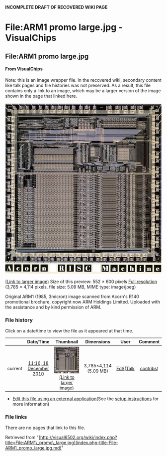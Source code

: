 **INCOMPLETE DRAFT OF RECOVERED WIKI PAGE**

# File:ARM1 promo large.jpg - VisualChips

## File:ARM1 promo large.jpg

#### From VisualChips


Note: this is an image wrapper file. In the recovered wiki,
secondary content like talk pages and file histories was
not preserved. As a result, this file contains only a link
to an image, which may be a larger version of the image shown
in the page that linked here.

![File:ARM1 promo large.jpg](images/thumb/c/c3/ARM1_promo_large.jpg/552px-ARM1_promo_large.jpg)

[(Link to larger image)](images/c/c3/ARM1_promo_large.jpg)
Size of this preview: 552 × 600 pixels
[Full resolution](images/c/c3/ARM1_promo_large.jpg)‎ (3,785 × 4,114 pixels, file size: 5.09 MB, MIME type: image/jpeg)

Original ARM1 (1985, 3micron) image scanned from Acorn's R140 promotional brochure, copyright now ARM Holdings Limited. Uploaded with the assistance and by kind permission of ARM.

### File history

Click on a date/time to view the file as it appeared at that time.

| | Date/Time | Thumbnail | Dimensions | User | Comment |
|:---:|:---:|:---:|:---:|:---:|:---:|
| current | [11:16, 18 December 2010](images/c/c3/ARM1_promo_large.jpg) | ![Thumbnail for version as of 11:16, 18 December 2010](images/thumb/c/c3/ARM1_promo_large.jpg/110px-ARM1_promo_large.jpg) [(Link to larger image)](images/c/c3/ARM1_promo_large.jpg) | 3,785×4,114 (5.09 MB) | [EdS](index.php-title-User-EdS.md)([Talk](index.php-title-User_talk-EdS.md) | [contribs](./index.php%3Ftitle=Special:Contributions/EdS.md)) | (Original ARM1 (1985, 3micron) image scanned from Acorn's R140 promotional brochure, copyright now ARM Holdings Limited. Uploaded with the assistance and by kind permission of ARM.) |

- [Edit this file using an external application](index.php-title-File-ARM1_promo_large.jpg.md)(See the [setup instructions](http://www.mediawiki.org/wiki/Manual:External_editors) for more information)

### File links

There are no pages that link to this file.

Retrieved from "[http://visual6502.org/wiki/index.php?title=File:ARM1\_promo\_large.jpg](index.php-title-File-ARM1_promo_large.jpg.md)"

